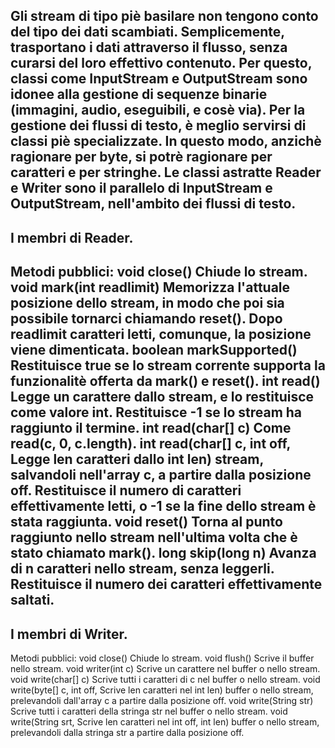 Gli stream di tipo piè basilare non tengono conto del tipo dei
dati scambiati. Semplicemente, trasportano i dati attraverso
il flusso, senza curarsi del loro effettivo contenuto. Per
questo, classi come InputStream e OutputStream sono idonee
alla gestione di sequenze binarie (immagini, audio,
eseguibili, e cosè via). Per la gestione dei flussi di testo,
è meglio servirsi di classi piè specializzate. In questo modo,
anzichè ragionare per byte, si potrè ragionare per caratteri e
per stringhe. Le classi astratte Reader e Writer sono il
parallelo di InputStream e OutputStream, nell'ambito dei
flussi di testo.
--------------------------------------------------------------
I membri di Reader.
--------------------------------------------------------------
Metodi pubblici:
void close()			Chiude lo stream.
void mark(int readlimit)	Memorizza l'attuale posizione
				dello stream, in modo che poi
				sia possibile tornarci
				chiamando reset(). Dopo
				readlimit caratteri letti,
				comunque, la posizione viene
				dimenticata.
boolean markSupported()		Restituisce true se lo stream
				corrente supporta la
				funzionalitè offerta da mark()
				e reset().
int read()			Legge un carattere dallo
				stream, e lo restituisce come
				valore int. Restituisce -1 se
				lo stream ha raggiunto il
				termine.
int read(char[] c)		Come read(c, 0, c.length).
int read(char[] c, int off,	Legge len caratteri dallo
int len)			stream, salvandoli nell'array
				c, a partire dalla posizione
				off. Restituisce il numero di
				caratteri effettivamente
				letti, o -1 se la fine dello
				stream è stata raggiunta.
void reset()			Torna al punto raggiunto nello
				stream nell'ultima volta che è
				stato chiamato mark().
long skip(long n)		Avanza di n caratteri nello
				stream, senza leggerli.
				Restituisce il numero dei
				caratteri effettivamente
				saltati.
--------------------------------------------------------------
I membri di Writer.
--------------------------------------------------------------
Metodi pubblici:
void close()			Chiude lo stream.
void flush()			Scrive il buffer nello stream.
void writer(int c)		Scrive un carattere nel buffer
				o nello stream.
void write(char[] c)		Scrive tutti i caratteri di c
				nel buffer o nello stream.
void write(byte[] c, int off,	Scrive len caratteri nel
int len)			buffer o nello stream,
				prelevandoli dall'array c a
				partire dalla posizione off.
void write(String str)		Scrive tutti i caratteri della
				stringa str nel buffer o nello
				stream.
void write(String srt,		Scrive len caratteri nel
int off, int len)		buffer o nello stream,
				prelevandoli dalla stringa str
				a partire dalla posizione off.